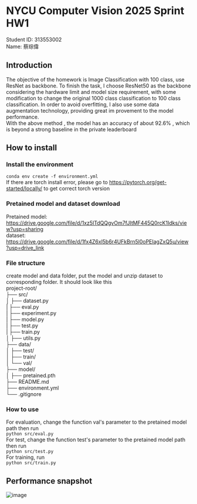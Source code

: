 # NYCU Computer Vision 2025 Sprint HW1
Student ID: 313553002  
Name: 蔡琮偉
## Introduction
 The objective of the homework is Image Classification with 100 class, use ResNet as backbone. To finish
 the task, I choose ResNet50 as the backbone considering the hardware limit and model size requirement,
 with some modification to change the original 1000 class classification to 100 class classification.
 In order to avoid overfitting, I also use some data augmentation technology, providing great im
provement to the model performance.  
 With the above method , the model has an accuracy of about 92.6% , which is beyond a strong
 baseline in the private leaderboard
## How to install
### Install the environment
`
conda env create -f environment.yml
`  
If there are torch install error, please go to https://pytorch.org/get-started/locally/ to get correct torch version  
### Pretained model and dataset download
Pretained model: https://drive.google.com/file/d/1xz5ITdQQgvOm7fJItMF445Q0rcK1Idks/view?usp=sharing  
dataset: https://drive.google.com/file/d/1fx4Z6xl5b6r4UFkBrn5l0oPEIagZxQ5u/view?usp=drive_link
### File structure
create model and data folder, put the model and unzip dataset to corresponding folder. It should look like this  
project-root/  
├── src/  
│   ├── dataset.py  
|   ├── eval.py  
|   ├── experiment.py  
|   ├── model.py  
|   ├── test.py  
|   ├── train.py  
│   ├── utils.py  
├── data/       
│   ├── test/  
│   ├── train/  
│   └── val/  
├── model/  
│   ├── pretained.pth  
├── README.md          
├── environment.yml    
└── .gitignore          
### How to use
For evaluation, change the function val's parameter to the pretained model path then run  
`
python src/eval.py
`  
For test, change the function test's parameter to the pretained model path then run  
`
python src/test.py
`  
For training, run  
`
python src/train.py
`  
## Performance snapshot
![image](https://github.com/user-attachments/assets/ea0162bd-5e79-4115-bfc1-93cab4adcb58)

